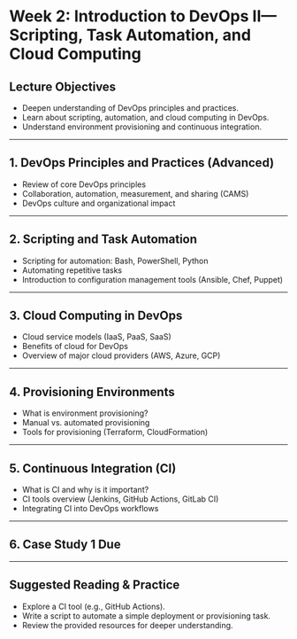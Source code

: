 # Week 2: Introduction to DevOps II—Scripting, Task Automation, and Cloud Computing

## Lecture Objectives
- Deepen understanding of DevOps principles and practices.
- Learn about scripting, automation, and cloud computing in DevOps.
- Understand environment provisioning and continuous integration.

---

## 1. DevOps Principles and Practices (Advanced)
- Review of core DevOps principles
- Collaboration, automation, measurement, and sharing (CAMS)
- DevOps culture and organizational impact

---

## 2. Scripting and Task Automation
- Scripting for automation: Bash, PowerShell, Python
- Automating repetitive tasks
- Introduction to configuration management tools (Ansible, Chef, Puppet)

---

## 3. Cloud Computing in DevOps
- Cloud service models (IaaS, PaaS, SaaS)
- Benefits of cloud for DevOps
- Overview of major cloud providers (AWS, Azure, GCP)

---

## 4. Provisioning Environments
- What is environment provisioning?
- Manual vs. automated provisioning
- Tools for provisioning (Terraform, CloudFormation)

---

## 5. Continuous Integration (CI)
- What is CI and why is it important?
- CI tools overview (Jenkins, GitHub Actions, GitLab CI)
- Integrating CI into DevOps workflows

---

## 6. Case Study 1 Due

---

## Suggested Reading & Practice
- Explore a CI tool (e.g., GitHub Actions).
- Write a script to automate a simple deployment or provisioning task.
- Review the provided resources for deeper understanding.